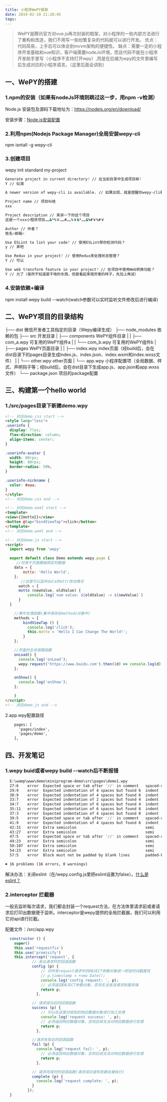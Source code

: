 ```yaml
---
title: 小程序WePY框架
date: 2019-02-19 21:28:45
tags:
---
```

>WePY是腾讯官方对vue.js再次封装的框架，对小程序的一些内部方法进行了重构和改造，我们不用写一些纷繁复杂的代码就可以进行开发。
优点：代码简易，上手后可以体会到mvvm架构的便捷性。
缺点：需要一定的小程序开发基础和vue知识，客户端需要nodeJs环境，而且代码不能在小程序开发助手里写（小程序不支持打开wpy）,而是在后缀为wpy的文件里编写后生成对应的小程序语言。（这里后面会讲到）
## 一、WePY的搭建

### 1.npm的安装（如果有nodeJs环境则跳过这一步，用npm -v检测）
Node.js 安装包及源码下载地址为：https://nodejs.org/en/download/

安装步骤：[Node.js安装配置](http://www.runoob.com/nodejs/nodejs-install-setup.html)

### 2.利用npm(Nodejs Package Manager)全局安装wepy-cli
npm isntall -g wepy-cli

### 3.创建项目
wepy init standard my-project
````bash
Generate project in current directory? // 在当前目录中生成项目嘛?
Y // 似滴

A newer version of wepy-cli is available. // 如果出现，就是提醒你wepy-cli有新的版本可用

Project name // 项目叫啥
xxx

Project description // 来讲一下你这个项目
这是一个xxx小程序项目……&*%￥……#……%￥&*……&%#￥%#￥

Author // 作者？
姓名<邮箱>

Use ESLint to lint your code? // 使用ESLint帮你检测代码？
y // 来吧

Use Redux in your project? // 使用Redux来处理状态管理？
Y // 可以

Use web transform feature in your project? // 在项目中使用Web转换功能？
Y // 允了（虽然不知道是干啥的东西，但是看起来很厉害的样子，先加上再说）
````

### 4.安装依赖+编译
npm install
wepy build --watch(watch参数可以实时监听文件修改后进行编译)

## 二、WePY项目的目录结构

├── dist                   微信开发者工具指定的目录（Wepy编译生成）
├── node_modules           依赖的包
├── src                    开发目录
|   ├── components         WePY组件目录
|   |   ├── com_a.wpy      可复用的WePY组件a
|   |   └── com_b.wpy      可复用的WePY组件b
|   ├── pages              WePY页面目录
|   |   ├── index.wpy      index页面（经build后，会在dist目录下的pages目录生成index.js、index.json、index.wxml和index.wxss文件）
|   |   └── other.wpy      other页面
|   └── app.wpy            小程序配置项（全局数据、样式、声明钩子等；经build后，会在dist目录下生成app.js、app.json和app.wxss文件）
└── package.json           项目的package配置

## 三、构建第一个hello world
### 1./src/pages目录下新建demo.wpy
````html
<!-- 对应demo.css start -->
<style lang="less">
.userinfo {
  display: flex;
  flex-direction: column;
  align-items: center;
}

.userinfo-avatar {
  width: 80rpx;
  height: 80rpx;
  border-radius: 50%;
}

.userinfo-nickname {
  color: #aaa;
}
</style>
<!-- 对应demo.css end -->

<!-- 对应demo.wxml start -->
<template>
<view>{{motto}}</view>
<button @tap="bindViewTap">click</button>
</template>
<!-- 对应demo.wxml end -->

<!-- 对应demo.js start -->
<script>
  import wepy from 'wepy'

  export default class Demo extends wepy.page {
     //可用于页面模板绑定的数据
    data = {
        motto: 'Hello World',
    };
       //这里可以监听data的attr改动情况
      watch = {
      motto (newValue, oldValue) {
          console.log(`num value: ${oldValue} -> ${newValue}`)
      }
  }

    //事件处理函数(集中保存在methods对象中)
    methods = {
        bindViewTap () {
          console.log('click');
          this.motto = 'Hello I Can Change The World!';
        }
    };

    //页面的生命周期函数
    onLoad() {
      console.log('onLoad');
      wepy.request('https://www.baidu.com').then((d) => console.log(d));
    };

    onShow() {
      console.log('onShow');
    };

    }
</script>
<!-- 对应demo.js end -->
````
2.app.wpy配置路径
````html
    pages: [
      'pages/index',
      'pages/demo',
    ],
````
## 四、开发笔记
### 1.wepy buid或者wepy build --watch后不断报错
````bash
  E:\wamp\www\demo\miniprogram-demo\src\pages\demo1.wpy
  27:6    error  Expected space or tab after '//' in comment   spaced-comment
  29:9    error  Expected indentation of 4 spaces but found 6  indent
  30:9    error  Expected indentation of 4 spaces but found 6  indent
  33:7    error  Expected indentation of 2 spaces but found 4  indent
  34:7    error  Expected indentation of 6 spaces but found 4  indent
  35:11   error  Expected indentation of 6 spaces but found 8  indent
  37:3    error  Expected indentation of 4 spaces but found 0  indent
  39:5    error  Expected space or tab after '//' in comment   spaced-comment
  41:9    error  Expected indentation of 4 spaces but found 6  indent
  42:31   error  Extra semicolon                               semi
  43:27   error  Extra semicolon                               semi
  47:5    error  Expected space or tab after '//' in comment   spaced-comment
  49:23   error  Extra semicolon                               semi
  50:107  error  Extra semicolon                               semi
  54:23   error  Extra semicolon                               semi
  57:5    error  Block must not be padded by blank lines       padded-blocks

✖ 16 problems (16 errors, 0 warnings)              
`````
解决办法：关闭eslint（在/wepy.config.js里把eslint设置为false）。[什么是eslint？](https://cn.eslint.org/)
### 2.interceptor 拦截器
一般去监听每次请求，我们都会封装一个request方法，在方法体里请求前或者请求后打印出数据便于监听。interceptor是wepy提供的全局拦截器，我们可以利用它对api进行拦截。

配置文件：/src/app.wpy
````javascript
  constructor () {
    super()
    this.use('requestfix')
    this.use('promisify')
    this.intercept('request', {
            // 发出请求时的回调函数
            config (p) {
                // 对所有request请求中的OBJECT参数对象统一附加时间戳属性
                // p.timestamp = +new Date();
                console.log('config request: ', p);
                // 必须返回OBJECT参数对象，否则无法发送请求到服务端
                return p;
              },

            // 请求成功后的回调函数
            success (p) {
                // 可以在这里对收到的响应数据对象进行加工处理
                console.log('request success: ', p);
                // 必须返回响应数据对象，否则后续无法对响应数据进行处理
                return p;
              },

            //请求失败后的回调函数
            fail (p) {
              console.log('request fail: ', p);
                // 必须返回响应数据对象，否则后续无法对响应数据进行处理
                return p;
              },

            // 请求完成时的回调函数(请求成功或失败都会被执行)
            complete (p) {
              console.log('request complete: ', p);
            }
          });
  }
````

